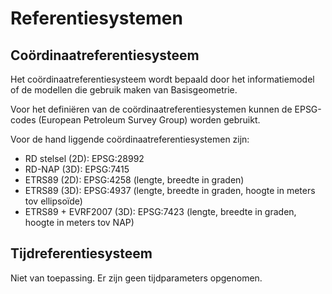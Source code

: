 # Referentiesystemen

## Coördinaatreferentiesysteem


Het coördinaatreferentiesysteem wordt bepaald door het informatiemodel of de modellen die gebruik maken van Basisgeometrie.

Voor het definiëren van de coördinaatreferentiesystemen kunnen de EPSG-codes
(European Petroleum Survey Group) worden gebruikt.

Voor de hand liggende coördinaatreferentiesystemen zijn:

- RD stelsel (2D): EPSG:28992
- RD-NAP (3D): EPSG:7415
- ETRS89 (2D): EPSG:4258 (lengte, breedte in graden)
- ETRS89 (3D): EPSG:4937 (lengte, breedte in graden, hoogte in meters tov
    ellipsoïde)
- ETRS89 + EVRF2007 (3D): EPSG:7423 (lengte, breedte in graden, hoogte in
    meters tov NAP)

## Tijdreferentiesysteem

Niet van toepassing. Er zijn geen tijdparameters opgenomen.
